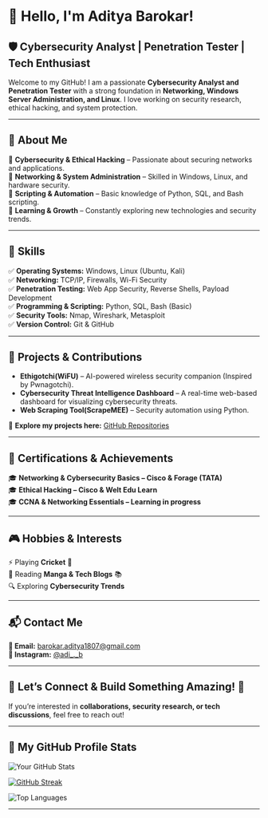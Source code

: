 # 👋 Hello, I'm Aditya Barokar!  

## 🛡️ Cybersecurity Analyst | Penetration Tester | Tech Enthusiast  

Welcome to my GitHub! I am a passionate **Cybersecurity Analyst and Penetration Tester** with a strong foundation in **Networking, Windows Server Administration, and Linux**. I love working on security research, ethical hacking, and system protection.  

---

## 🚀 About Me  
🔹 **Cybersecurity & Ethical Hacking** – Passionate about securing networks and applications.  
🔹 **Networking & System Administration** – Skilled in Windows, Linux, and hardware security.  
🔹 **Scripting & Automation** – Basic knowledge of Python, SQL, and Bash scripting.  
🔹 **Learning & Growth** – Constantly exploring new technologies and security trends.  

---

## 🔧 Skills  
✅ **Operating Systems:** Windows, Linux (Ubuntu, Kali)  
✅ **Networking:** TCP/IP, Firewalls, Wi-Fi Security  
✅ **Penetration Testing:** Web App Security, Reverse Shells, Payload Development  
✅ **Programming & Scripting:** Python, SQL, Bash (Basic)  
✅ **Security Tools:** Nmap, Wireshark, Metasploit  
✅ **Version Control:** Git & GitHub  

---

## 🎯 Projects & Contributions  
- **Ethigotchi(WiFU)** – AI-powered wireless security companion (Inspired by Pwnagotchi).  
- **Cybersecurity Threat Intelligence Dashboard** – A real-time web-based dashboard for visualizing cybersecurity threats.  
- **Web Scraping Tool(ScrapeMEE)** – Security automation using Python.  

🔗 **Explore my projects here:** [GitHub Repositories](https://github.com/Tengen-12)  

---

## 📜 Certifications & Achievements  
🎓 **Networking & Cybersecurity Basics – Cisco & Forage (TATA)**  
🎓 **Ethical Hacking – Cisco & Welt Edu Learn**  
🎓 **CCNA & Networking Essentials – Learning in progress**  

---

## 🎮 Hobbies & Interests  
⚡ Playing **Cricket** 🏏  
📖 Reading **Manga & Tech Blogs** 📚  
🔍 Exploring **Cybersecurity Trends**  

---

## 📬 Contact Me  
**📩 Email:** barokar.aditya1807@gmail.com  
**📸 Instagram:** [@adi_._b](https://www.instagram.com/adi_._b?igsh=bDVzMHYwY2F5OWFm) 

---

## 🎯 **Let’s Connect & Build Something Amazing!** 🚀  
If you’re interested in **collaborations, security research, or tech discussions**, feel free to reach out!

---

## 🚀 My GitHub Profile Stats

![Your GitHub Stats](https://github-readme-stats.vercel.app/api?username=Tengen-12&show_icons=true&theme=radical)  

[![GitHub Streak](https://streak-stats.demolab.com?user=Tengen-12&theme=radical&date_format=M%20j%5B%2C%20Y%5D)](https://git.io/streak-stats)  

![Top Languages](https://github-readme-stats.vercel.app/api/top-langs/?username=Tengen-12&layout=compact&theme=radical)  

---
